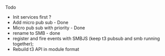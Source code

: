 Todo
* Init services first ?
* Add micro pub sub - Done
* Micro pub sub with priority - Done
* rename to SMB - done
* register and fire events with SMBJS (keep t3 pubsub and smb running together);
* Rebuild t3 API in module format